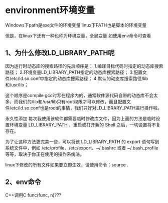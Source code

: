 # environment环境变量
Windows下path是exe文件的环境变量
linux下PATH也是脚本的环境变量

但是，在linux下还有一种也称为环境变量，全局变量
如使用env命令可查看

## 1、为什么修改LD_LIBRARY_PATH呢
因为运行时动态库的搜索路径的先后顺序是：
1.编译目标代码时指定的动态库搜索路径；
2.环境变量LD_LIBRARY_PATH指定的动态库搜索路径；
3.配置文件/etc/ld.so.conf中指定的动态库搜索路径；
4.默认的动态库搜索路径/lib和/usr/lib；

这个顺序是compile gcc时写在程序内的，通常软件源代码自带的动态库不会太多，而我们的/lib和/usr/lib只有root权限才可以修改，而且配置文件/etc/ld.so.conf也是root的事情，我们只好对LD_LIBRARY_PATH进行操作啦。

永久性添加
每次我使用该软件都需要临时修改库文件，因为上面的方法是临时设置环境变量 LD_LIBRARY_PATH ，重启或打开新的 Shell 之后，一切设置将不复存在。

为了让这种方法更完美一些，可以将该 LD_LIBRARY_PATH 的 export 语句写到系统文件中，例如 /etc/profile、/etc/export、~/.bashrc 或者 ~/.bash_profile 等等，取决于你正在使用的操作系统咯。

linux下修改的所有文件如果要立即生效，请使用命令：source .

## 2、env命令


C++调用C
func(func, n)???










